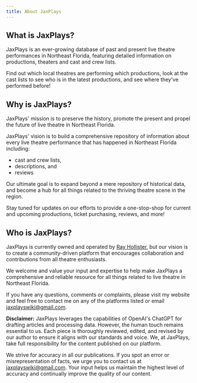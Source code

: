 ```yaml
---
title: About JaxPlays
---
```

## What is JaxPlays?

JaxPlays is an ever-growing database of past and present live theatre performances in Northeast Florida, featuring detailed information on productions, theaters and cast and crew lists. 

Find out which local theatres are performing which productions, look at the cast lists to see who is in the latest productions, and see where they've performed before!

## Why is JaxPlays?

JaxPlays' mission is to preserve the history, promote the present and propel the future of live theatre in Northeast Florida.

JaxPlays' vision is to build a comprehensive repository of information about every live theatre performance that has happened in Northeast Florida including:
 - cast and crew lists, 
 - descriptions, and 
 - reviews

Our ultimate goal is to expand beyond a mere repository of historical data, and become a hub for all things related to the thriving theatre scene in the region. 

Stay tuned for updates on our efforts to provide a one-stop-shop for current and upcoming productions, ticket purchasing, reviews, and more!

## Who is JaxPlays?

JaxPlays is currently owned and operated by [Ray Hollister](https://rayhollister.com), but our vision is to create a community-driven platform that encourages collaboration and contributions from all theatre enthusiasts. 

We welcome and value your input and expertise to help make JaxPlays a comprehensive and reliable resource for all things related to live theatre in Northeast Florida.

If you have any questions, comments or complaints, please visit my website and feel free to contact me on any of the platforms listed or email jaxplayswiki@gmail.com.

**Disclaimer:** JaxPlays leverages the capabilities of OpenAI's ChatGPT for drafting articles and processing data. However, the human touch remains essential to us. Each piece is thoroughly reviewed, edited, and revised by our author to ensure it aligns with our standards and voice. We, at JaxPlays, take full responsibility for the content published on our platform.

We strive for accuracy in all our publications. If you spot an error or misrepresentation of facts, we urge you to contact us at jaxplayswiki@gmail.com. Your input helps us maintain the highest level of accuracy and continually improve the quality of our content.